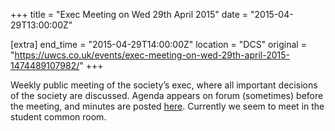+++
title = "Exec Meeting on Wed 29th April 2015"
date = "2015-04-29T13:00:00Z"

[extra]
end_time = "2015-04-29T14:00:00Z"
location = "DCS"
original = "https://uwcs.co.uk/events/exec-meeting-on-wed-29th-april-2015-1474489107982/"
+++

Weekly public meeting of the society’s exec, where all important decisions of the society are discussed. Agenda appears on forum (sometimes) before the meeting, and minutes are posted [here](https://uwcs.co.uk/minutes/). Currently we seem to meet in the student common room.

